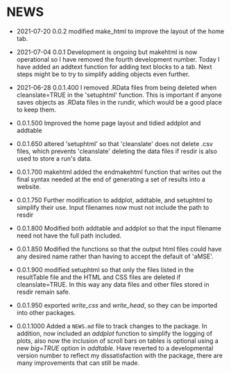 # NEWS


* 2021-07-20 0.0.2 modified make_html to improve the layout of the home tab.

* 2021-07-04 0.0.1 Development is ongoing but makehtml is now operational so I have removed the fourth development number. Today I have added an addtext function for adding text blocks to a tab. Next steps might be to try to simplify adding objects even further. 

* 2021-06-28 0.0.1.400 I removed .RData files from being deleted when cleanslate=TRUE in the 'setuphtml' function. This is important if anyone saves objects as .RData files in the rundir, which would be a good place to keep them.

* 0.0.1.500 Improved the home page layout and tidied addplot and addtable

* 0.0.1.650 altered 'setuphtml' so that 'cleanslate' does not delete .csv files, which prevents 'cleanslate' deleting the data files if resdir is also used to store a run's data. 

* 0.0.1.700 makehtml added the endmakehtml function that writes out the final syntax needed
at the end of generating a set of results into a website.

* 0.0.1.750 Further modification to addplot, addtable, and setuphtml to simplify their use. Input filenames now must not include the path to resdir

* 0.0.1.800 Modified both addtable and addplot so that the input filename need not have the full path included.

* 0.0.1.850 Modified the functions so that the output html files could have any desired name rather than having to accept the default of 'aMSE'. 

* 0.0.1.900 modified setuphtml so that only the files listed in the resultTable file and the HTML and CSS files are deleted if cleanslate=TRUE. In this way any data files and other files stored in resdir remain safe.

* 0.0.1.950 exported _write_css_ and _write_head_, so they can be imported into other packages.

* 0.0.1.1000 Added a `NEWS.md` file to track changes to the package. In addition, now included an _addplot_ function to simplify the logging of plots, also now the inclusion of scroll bars on tables is optional using a new _big=TRUE_ option in _addtable_. Have reverted to a developmental version number to reflect my dissatisfaction with the package, there are many improvements that can still be made.

